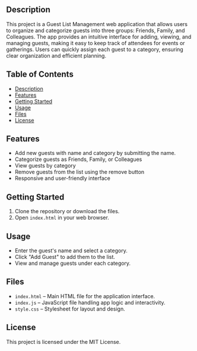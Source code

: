 ## Description

This project is a Guest List Management web application that allows users to organize and categorize guests into three groups: Friends, Family, and Colleagues. The app provides an intuitive interface for adding, viewing, and managing guests, making it easy to keep track of attendees for events or gatherings. Users can quickly assign each guest to a category, ensuring clear organization and efficient planning.

## Table of Contents

- [Description](#description)
- [Features](#features)
- [Getting Started](#getting-started)
- [Usage](#usage)
- [Files](#files)
- [License](#license)

## Features

- Add new guests with name and category by submitting the name.
- Categorize guests as Friends, Family, or Colleagues
- View guests by category
- Remove guests from the list using the remove button
- Responsive and user-friendly interface

## Getting Started

1. Clone the repository or download the files.
2. Open `index.html` in your web browser.

## Usage

- Enter the guest's name and select a category.
- Click "Add Guest" to add them to the list.
- View and manage guests under each category.

## Files

- `index.html` – Main HTML file for the application interface.
- `index.js` – JavaScript file handling app logic and interactivity.
- `style.css` – Stylesheet for layout and design.

## License

This project is licensed under the MIT License.
